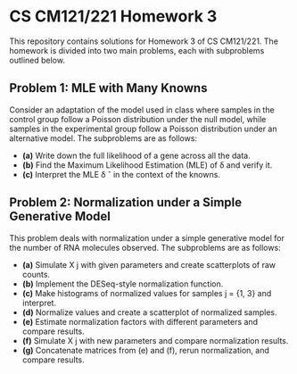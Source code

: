 # CS CM121/221 Homework 3

This repository contains solutions for Homework 3 of CS CM121/221. The homework is divided into two main problems, each with subproblems outlined below.

## Problem 1: MLE with Many Knowns

Consider an adaptation of the model used in class where samples in the control group follow a Poisson distribution under the null model, while samples in the experimental group follow a Poisson distribution under an alternative model. The subproblems are as follows:

- **(a)** Write down the full likelihood of a gene across all the data.
- **(b)** Find the Maximum Likelihood Estimation (MLE) of δ and verify it.
- **(c)** Interpret the MLE δ ˆ in the context of the knowns.

## Problem 2: Normalization under a Simple Generative Model

This problem deals with normalization under a simple generative model for the number of RNA molecules observed. The subproblems are as follows:

- **(a)** Simulate X j with given parameters and create scatterplots of raw counts.
- **(b)** Implement the DESeq-style normalization function.
- **(c)** Make histograms of normalized values for samples j = {1, 3} and interpret.
- **(d)** Normalize values and create a scatterplot of normalized samples.
- **(e)** Estimate normalization factors with different parameters and compare results.
- **(f)** Simulate X j with new parameters and compare normalization results.
- **(g)** Concatenate matrices from (e) and (f), rerun normalization, and compare results.
